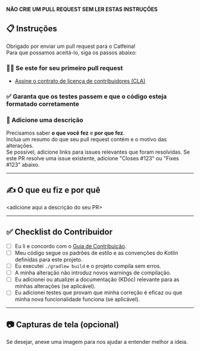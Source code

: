 **NÃO CRIE UM PULL REQUEST SEM LER ESTAS INSTRUÇÕES**

## 📋 Instruções

Obrigado por enviar um pull request para o Catfeina!  
Para que possamos aceitá-lo, siga os passos abaixo:

### 🧑‍💻 Se este for seu primeiro pull request

- [Assine o contrato de licença de contribuidores (CLA)](https://cla.developers.google.com/)

### ✅ Garanta que os testes passem e que o código esteja formatado corretamente

### 📝 Adicione uma descrição

Precisamos saber **o que você fez** e **por que fez**.  
Inclua um resumo do que seu pull request contém e o motivo das alterações.  
Se possível, adicione links para issues relevantes que foram resolvidas.
Se este PR resolve uma issue existente, adicione "Closes #123" ou "Fixes #123" abaixo.

---

## ✍️ O que eu fiz e por quê

<adicione aqui a descrição do seu PR>

---

## ✅ Checklist do Contribuidor

<!-- Marque as caixas com um 'x' para confirmar que você completou os passos. -->

- [ ] Eu li e concordo com o [Guia de Contribuição](https://github.com/luizcmarin/Catfeina/blob/main/CONTRIBUTING.md).
- [ ] Meu código segue os padrões de estilo e as convenções do Kotlin definidas para este projeto.
- [ ] Eu executei `./gradlew build` e o projeto compila sem erros.
- [ ] A minha alteração não introduz novos warnings de compilação.
- [ ] Eu adicionei ou atualizei a documentação (KDoc) relevante para as minhas alterações (se aplicável).
- [ ] Eu adicionei testes que provam que minha correção é eficaz ou que minha nova funcionalidade funciona (se aplicável).

---

## 📷 Capturas de tela (opcional)

Se desejar, anexe uma imagem para nos ajudar a entender melhor a ideia.